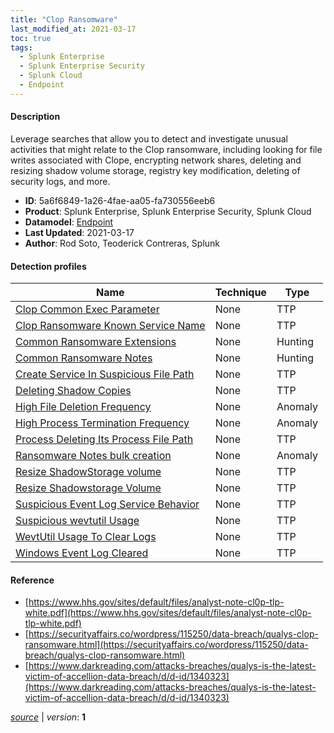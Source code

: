 ```yaml
---
title: "Clop Ransomware"
last_modified_at: 2021-03-17
toc: true
tags:
  - Splunk Enterprise
  - Splunk Enterprise Security
  - Splunk Cloud
  - Endpoint
---
```


#### Description

Leverage searches that allow you to detect and investigate unusual activities that might relate to the Clop ransomware, including looking for file writes associated with Clope, encrypting network shares, deleting and resizing shadow volume storage, registry key modification, deleting of security logs, and more.

- **ID**: 5a6f6849-1a26-4fae-aa05-fa730556eeb6
- **Product**: Splunk Enterprise, Splunk Enterprise Security, Splunk Cloud
- **Datamodel**: [Endpoint](https://docs.splunk.com/Documentation/CIM/latest/User/Endpoint)
- **Last Updated**: 2021-03-17
- **Author**: Rod Soto, Teoderick Contreras, Splunk

#### Detection profiles

| Name        | Technique   | Type         |
| ----------- | ----------- |--------------|
| [Clop Common Exec Parameter](/endpoint/clop_common_exec_parameter/) | None | TTP |
| [Clop Ransomware Known Service Name](/endpoint/clop_ransomware_known_service_name/) | None | TTP |
| [Common Ransomware Extensions](/endpoint/common_ransomware_extensions/) | None | Hunting |
| [Common Ransomware Notes](/endpoint/common_ransomware_notes/) | None | Hunting |
| [Create Service In Suspicious File Path](/endpoint/create_service_in_suspicious_file_path/) | None | TTP |
| [Deleting Shadow Copies](/endpoint/deleting_shadow_copies/) | None | TTP |
| [High File Deletion Frequency](/endpoint/high_file_deletion_frequency/) | None | Anomaly |
| [High Process Termination Frequency](/endpoint/high_process_termination_frequency/) | None | Anomaly |
| [Process Deleting Its Process File Path](/endpoint/process_deleting_its_process_file_path/) | None | TTP |
| [Ransomware Notes bulk creation](/endpoint/ransomware_notes_bulk_creation/) | None | Anomaly |
| [Resize ShadowStorage volume](/endpoint/resize_shadowstorage_volume/) | None | TTP |
| [Resize Shadowstorage Volume](/endpoint/resize_shadowstorage_volume/) | None | TTP |
| [Suspicious Event Log Service Behavior](/endpoint/suspicious_event_log_service_behavior/) | None | TTP |
| [Suspicious wevtutil Usage](/endpoint/suspicious_wevtutil_usage/) | None | TTP |
| [WevtUtil Usage To Clear Logs](/endpoint/wevtutil_usage_to_clear_logs/) | None | TTP |
| [Windows Event Log Cleared](/endpoint/windows_event_log_cleared/) | None | TTP |

#### Reference

* [https://www.hhs.gov/sites/default/files/analyst-note-cl0p-tlp-white.pdf](https://www.hhs.gov/sites/default/files/analyst-note-cl0p-tlp-white.pdf)
* [https://securityaffairs.co/wordpress/115250/data-breach/qualys-clop-ransomware.html](https://securityaffairs.co/wordpress/115250/data-breach/qualys-clop-ransomware.html)
* [https://www.darkreading.com/attacks-breaches/qualys-is-the-latest-victim-of-accellion-data-breach/d/d-id/1340323](https://www.darkreading.com/attacks-breaches/qualys-is-the-latest-victim-of-accellion-data-breach/d/d-id/1340323)



[*source*](https://github.com/splunk/security_content/tree/develop/stories/clop_ransomware.yml) \| *version*: **1**